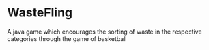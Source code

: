 # WasteFling
A java game which encourages the sorting of waste in the respective categories through the game of basketball
